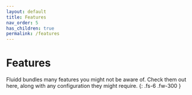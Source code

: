 ```yaml
---
layout: default
title: Features
nav_order: 5
has_children: true
permalink: /features
---
```


# Features

Fluidd bundles many features you might not be aware of. Check them out here,
along with any configuration they might require.
{: .fs-6 .fw-300 }
